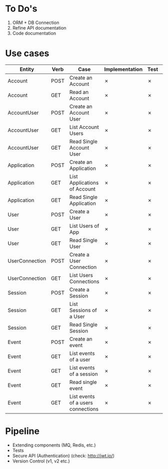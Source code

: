
# To Do's

1. ORM + DB Connection
2. Refine API documentation
3. Code documentation

# Use cases

| Entity | Verb | Case | Implementation | Test | Documentation |
| ------ | ---- | ---- | -------------- | ---- | ------------- |
| Account|POST|Create an Account|✗|✗|✗|✗|
| Account|GET|Read an Account|✗|✗|✗|✗|
| AccountUser|POST|Create an Account User|✗|✗|✗|✗|
| AccountUser|GET|List Account Users|✗|✗|✗|✗|
| AccountUser|GET|Read Single Account User|✗|✗|✗|✗|
| Application|POST|Create an Application|✗|✗|✗|✗|
| Application|GET|List Applications of Account|✗|✗|✗|✗|
| Application|GET|Read Single Application|✗|✗|✗|✗|
| User|POST|Create a User|✗|✗|✗|✗|
| User|GET|List Users of App|✗|✗|✗|✗|
| User|GET|Read Single User|✗|✗|✗|✗|
| UserConnection|POST|Create a User Connection|✗|✗|✗|✗|
| UserConnection|GET|List Users Connections|✗|✗|✗|✗|
| Session|POST|Create a Session|✗|✗|✗|✗|
| Session|GET|List Sessions of a User|✗|✗|✗|✗|
| Session|GET|Read Single Session|✗|✗|✗|✗|
| Event|POST|Create an event|✗|✗|✗|✗|
| Event|GET|List events of a user|✗|✗|✗|✗|
| Event|GET|List events of a session|✗|✗|✗|✗|
| Event|GET|Read single event|✗|✗|✗|✗|
| Event|GET|List events of a users connections|✗|✗|✗|✗|

# Pipeline

- Extending components (MQ, Redis, etc.)
- Tests
- Secure API (Authentication) (check: http://jwt.io/)
- Version Control (v1, v2 etc.)